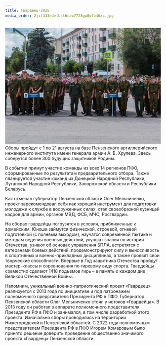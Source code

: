 ```yaml
---
title: Гвардеец-2025
media_order: 2jif333edvlbsl6caw7728gw0y7b46xc.jpg
---
```


![2jif333edvlbsl6caw7728gw0y7b46xc](2jif333edvlbsl6caw7728gw0y7b46xc.jpg "2jif333edvlbsl6caw7728gw0y7b46xc")Сборы пройдут с 1 по 21 августа на базе Пензенского артиллерийского инженерного института имени генерала армии А. В. Хрулева. Здесь соберутся более 300 будущих защитников Родины.

В событии примут участие команды из всех 14 регионов ПФО, сформированные по результатам предварительного отбора. Также планируется участие команд из Донецкой Народной Республики, Луганской Народной Республики, Запорожской области и Республики Беларусь.

Как отмечал губернатор Пензенской области Олег Мельниченко, проект зарекомендовал себя как хороший инструмент для подготовки молодежи к службе в вооруженных силах, стал своеобразной кузницей кадров для армии, органов МВД, ФСБ, МЧС, Росгвардии.

На сборах гвардейцы погрузятся в условия, приближенные к армейским. Юноши займутся физической, строевой, огневой подготовкой (с полевым выходом), научатся современной тактике и методам ведения военных действий, улучшат знания по истории Отечества, узнают об основах управления БПЛА, встретятся с ветеранами боевых действий, продемонстрируют силу и выносливость в спортивных и военно-прикладных дисциплинах, а также проявят свои творческие способности. Впервые в Год защитника Отечества пройдут мастер-классы и соревнования по гиревому виду спорта. Гвардейцы совместно сделают 1418 подъемов гирь – в память о каждом дне Великой Отечественной Войны.

Напомним, уникальный военно-патриотический проект «Гвардеец» реализуется с 2013 года по инициативе и под патронажем полномочного представителя Президента РФ в ПФО. Губернатор Пензенской области Олег Мельниченко стоял у истоков «Гвардейца». В 2013 году он работал в аппарате полномочного представителя Президента РФ в ПФО и занимался, в том числе разработкой этого проекта. Изначально сборы проводились на территории Нижегородской и Пензенской областей. С 2022 года полномочным представителем Президента РФ в ПФО Игорем Комаровым было принято решение доверить проведение общественно значимого проекта «Гвардеец» Пензенской области.
